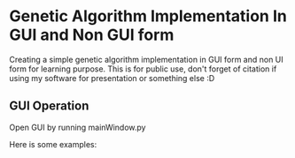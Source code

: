 # Genetic Algorithm Implementation In <strong> GUI </strong> and Non GUI form
Creating a simple genetic algorithm implementation in GUI form and non UI form for learning purpose. This is for public use, don't forget of citation
if using my software for presentation or something else :D

## GUI Operation
Open GUI by running mainWindow.py

Here is some examples:

